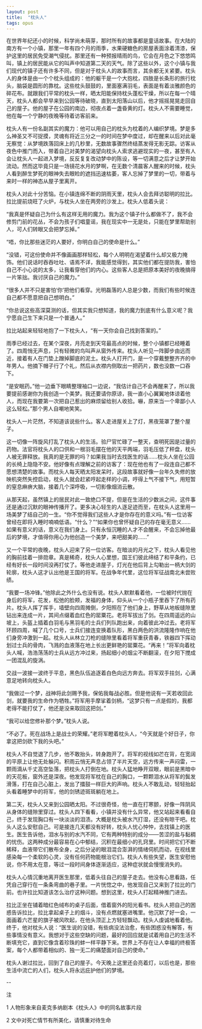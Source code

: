 ```yaml
---
layout: post
title:  "枕头人"
tags: opus
---
```


在世界年纪还小的时候，科学尚未萌芽，那时所有的故事都是童话故事。在大陆的南方有一个小镇，那里一年有四个月的雨季，水果硬糖色的房屋表面涂着清漆，保护这里的居民免受潮气侵扰。那里还有一种预报晴雨的鸟，它会在月色之下悠悠鸣叫，镇上的居民能从它的叫声中知道第二天的天气。除了这些以外，这个小镇与我们现代的镇子还有许多不同，但是对于枕头人的故事而言，其余都无关紧要。枕头人的身体是由一个个枕头组成的：他的躯干是一个大抱枕，四肢是长条形的旅行枕头，脑袋是圆形的靠枕。这些枕头鼓鼓的，里面塞满羽毛，表面是有着淡雅颜色的碎花布。就跟我们平常的枕头一样，晒太阳能保持枕头蓬松干燥，所以在每一个晴天，枕头人都会早早来到公园等待破晓，直到太阳落山以后，他才摇摇晃晃走回自己的屋子。他的屋子在公园的南边，彻夜点着一盏昏黄的灯。枕头人不需要睡觉，他在每一个宁静的夜晚等待着访客前来。

枕头人有一份名副其实的魔力：他可以用自己的枕头为枕着的人编织梦境。梦是多么神圣又不可捉摸，灵魂有将近三分之一的时间在梦中度过，却在醒来以后对此毫无察觉：从梦境跌落回床上的几秒里，无数故事骤然终结蒸发得无影无踪。访客从夜色中推门而入，带着自己对美梦的渴望向枕头人索求逃避现实的一夜，甚至有人会让枕头人一起进入梦境，反反复复改动梦中的陈设，等一切满意之后才让梦开始流动。然而这毕竟只是一场镜花水月的梦啊，在无数个清晨客人醒来的时候，枕头人看到醉生梦死的眼神失去眼睑的遮挡迅速枯萎，客人忘掉了梦里的一切，带着与来时一样的神态从屋子里离开。

枕头人对此十分苦恼。在小镇连绵不断的阴雨天里，枕头人会去拜访聪明的拉比。拉比提前烧旺了火炉，与枕头人坐在两旁的沙发上。枕头人低着头说：

“我真是怀疑自己为什么有这样无用的魔力。我为这个镇子什么都做不了，我不会修剪门前的花丛，不会为孩子们唱童谣，我在现实中一无是处，只能在梦里帮助别人，可人们转眼又会把梦忘掉。”

“唔，你比那些迷茫的人要好，你明白自己的使命是什么。”

“没错，可这份使命并不像画画那样轻松，每个人明明在渴望着什么却又极力掩饰。他们说话时吞吞吐吐、语焉不详，我能感觉得到，其实他们都在提防我，害怕自己不小心说的太多，让我看穿他们的内心。这些客人总是把原本美好的夜晚搞得一片笨拙。我讨厌自己的魔力。”

“很多人并不只是害怕‘你’把他们看穿。光明磊落的人总是少数，而我们有些时候连自己都不愿意把自己想明白。”

“你总说这些高深莫测的话，但其实我只想知道，我的魔力到底有什么意义呢？我宁愿自己生下来只是一个普通人。”

拉比站起来轻轻地抱了一下枕头人，“有一天你会自己找到答案的。”

雨季已经过去，在某个深夜，月亮走到天穹最高点的时候，整个小镇都已经睡着了。四周悄无声息，只有轻微的鸟叫声从窗外传来。枕头人听见一阵脚步由远而近，接着有人在门垫上蹭掉脚底的泥土。枕头人打开门，是一个穿戴整整齐齐的中年男人。他摘下帽子行了个礼，然后从衣襟内侧取出一把药片，数也没数一口吞下。

“是安眠药。”他一边垂下眼睛整理袖口一边说，“我估计自己不会再醒来了，所以我要提前感谢你为我创造一个美梦。我还要请你原谅，我一直小心翼翼地体谅着他人，而现在我要第一次把自己惹出的麻烦留给别人收拾。嚇，原来当一个卑鄙小人这么轻松。”那个男人自嘲地笑笑。

枕头人一片茫然，不知道该说些什么。客人走进屋关上了灯，黑夜笼罩了整个屋子。

这一切像一阵旋风打乱了枕头人的生活。验尸官忙碌了一整天，查明死因是过量的药物。法官将枕头人的口供和一根羽毛摆在他的天平两端，羽毛压低了秤盘，枕头人被无罪释放。我真的是无罪的吗？如果我当时去找医生的话……枕头人坐在公园的长椅上隐隐不安。他好像有点理解之前的访客了：现在他也有了一段连自己都不愿想清楚的故事。而枕头人每天晒太阳发呆时，这段故事就好像一台年久失修的放映机突然失控启动，枕头人就会赶紧哼起走样的小调，哼得上气不接下气，用短暂的窒息麻痹大脑，接着几个深呼吸，一切影像烟消云散。

从那天起，虽然镇上的居民对此一致绝口不提，但是在生活的少数派之间，这件事还是通过沉默的眼神传播开了。更多决心轻生的人逐足迹而至，在枕头人这里用一场美梦了结自己的一生。“你不觉得我们这些人才是你存在的意义吗。”有一位访客曾经在即将入睡时喃喃低语。“什么？”“如果你也曾怀疑自己的存在毫无意义……如果有意义的话，意义在我们身上。只有永恒沉睡的人才不会醒来，不会忘掉他最后的梦境，才值得你用心为他创造一个美梦，来吧甜美的……”

又一个平常的夜晚，枕头人迎来了另一位访客。在暗淡的月光之下，枕头人看见他的胸前挂着一排勋章。真是稀奇，枕头人心里想，国王们彼此缔结了和平条约，已经有好长一段时间没再打仗了。等他走进屋子，灯光在他后背上勾勒出一柄大剑的轮廓，枕头人这才认出他是王国的将军。在战争年代里，这位将军征战南北未尝败绩。

“我要一场冲锋。”他除此之外什么也没有说。枕头人默默看着他，一位被时代抛在身后的将军，花发，松弛的脸颊，发福的身体，仰头从一个小瓶子里吞下了所有药片。枕头人挥了挥手，墙壁向四周摊倒，夕阳照在了他们身上，野草从地板缝隙里钻出来连成一片，其间点缀着血红色的罂粟花。老将军拔出了剑。在四周遥远的山坡上，头盔上插着白羽毛与黑羽毛的士兵们列队跑出来，向着彼此冲过去。老将军环顾四周，喊了几个口号，士兵们接连变换着队形，黑白两色的洪流隆隆作响在他们身旁冲激到一起。枕头人从林立刀枪的缝隙里看着将军重获青春，铁器四下挥动划过士兵的骨肉，飞溅的血液落在地上长出更鲜艳的罂粟花。“再来！”将军向着枕头人喊，浩浩荡荡的士兵从远方冲过来，扬起细小的烟尘不断翻滚，在夕阳下搅成一团混乱的旋涡。

交战一波接一波终于平息，黑色队伍追逐着白色向远方奔去。将军双手拄剑，心满意足地转向枕头人。

“我做过一个梦，战神将此剑赐予我，保佑我每战必胜。但是他说有一天若收回此剑，就要我的生命作为牺牲。”将军用手摩挲着剑柄，“这梦只有一点是假的，我都老得不能打仗了，他还是没来取回这把剑。”

“我可以给您修补那个梦。”枕头人说。

“不必了。死在战场上是战士的荣耀。”老将军瞪着枕头人，“今天就是个好日子，你拿这把剑砍下我的头吧。”

枕头人不自觉退了几步，他不敢抬头，转身跑开了。将军的视线如芒在背，在宽阔的平原上让他无处躲闪。积雨云悄无声息占领了半片天空，远方传来一声闷雷，一颗雨滴从千丈高空坠落，把枕头人打倒在地。枕头人猛地睁开双眼，眼前是黑暗中的天花板，窗外还是深夜。他发现将军枕在自己的胸口，一颗颗泪水从将军的鬓发滑落，打在自己心脏上，发出了擂鼓一样巨大的声响。枕头人不敢乱动，轻轻抬起头看着睡梦中的将军，他的剑锈迹斑斑躺在地上。

第二天，枕头人又来到公园晒太阳。不过很奇怪，他一直在打寒颤，好像一阵阴风从身体的缝隙里穿过。枕头人四下看看，小镇并没有什么异常，他又站起来看看自己，终于发现胸口有一块淡淡的泪渍。大概是枕头被水汽打湿，还没有晾干吧。枕头人这么安慰自己。可是接连几天都没有好转，枕头人忧心忡忡，去找镇上的医生。医生告诉他，泪水与别的水汽不同，它有两种特别的成分——苦涩的盐与黏稠的忧伤。这两种成分最容易在心中郁结，沉积在最细小的孔窍里。时间把它们不断稀释，血液带它们散布全身，之后分泌的眼泪混合澎湃的情绪伺机而动，在视线里感染每一个柔软的心灵，没有任何药物能根治它们。枕头人有些失望，医生安慰他说，你不用太在意，等过一段时间身体逐渐适应，这种症状就会慢慢消失的。

枕头人心情沉重地离开医生那里，低着头往自己的屋子走去。他没有心思看路，任凭自己穿行在一条条弯曲的巷子里。一片恍惚之中，他发现自己又来到了拉比的门前。也许拉比知道该怎么治疗这种问题。想到这里，枕头人打起精神推门进去。

拉比正坐在铺着暗红色绒布的桌子后面，借着窗外的阳光看书。枕头人把自己的困惑告诉拉比，拉比拿起桌子上的烟斗，没有点燃就塞进嘴里。他沉默了好一会，一面画着六芒星的旗子被风吹起，在他头顶正上方轻轻飘动。枕头人虔诚地看着他。终于，他对枕头人说：“医生说的没错，有些病没法治愈，有些困惑没有解答，有些事情没有意义。我想对于这些空缺的问题，最好的回应就是试着用自己的生活不断填充它，直到它像含着珍珠的蚌一样平静下来。世界上不存在让人幸福的终极答案，每个人都带着相似的、独一无二的痛楚面对自己的使命。”

枕头人谢过拉比，回到了自己的屋子。今天晚上这里还会亮着灯，以后也是，那些生活中流亡的人们，枕头人将永远庇护他们的梦境。

--

注

1 人物形象来自麦克多纳剧本《枕头人》中的同名故事片段

2 文中对死亡情节有所美化，请慎重对待生命
